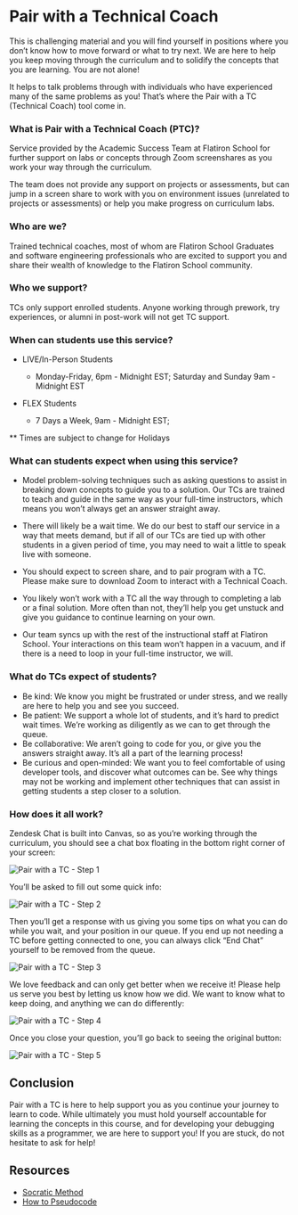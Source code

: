 # Pair with a Technical Coach



This is challenging material and you will find yourself in positions where you don’t know how to move forward 
or what to try next. We are here to help you keep moving through the curriculum and to solidify the concepts 
that you are learning. You are not alone! 

It helps to talk problems through with individuals who have experienced many of the same problems as you!
That’s where the Pair with a TC (Technical Coach) tool come in.

### What is Pair with a Technical Coach (PTC)?

Service provided by the Academic Success Team at Flatiron
School for further support on labs or concepts through Zoom screenshares as you work your way through the 
curriculum.

The team does not provide any support on
projects or assessments, but can jump in a screen share to work with you on
environment issues (unrelated to projects or assessments) or help you make
progress on curriculum labs.

### Who are we?

Trained technical coaches, most of whom are Flatiron School Graduates and software engineering professionals who are excited to support you and share their wealth of knowledge to the Flatiron School community. 

### Who we support?

TCs only support enrolled students. Anyone working through prework, try
experiences, or alumni in post-work will not get TC support.

### When can students use this service?

- LIVE/In-Person Students
  - Monday-Friday, 6pm - Midnight EST; Saturday and Sunday 9am - Midnight EST

- FLEX Students 
  - 7 Days a Week, 9am - Midnight EST;

** Times are subject to change for Holidays

### What can students expect when using this service?

- Model problem-solving techniques such as asking questions to assist in breaking down concepts to
guide you to a solution. Our TCs are trained to teach and guide in the same way as your full-time instructors, which means you won’t always get an answer straight away.

- There will likely be a wait time. We do our best to
  staff our service in a way that meets demand, but if all of our TCs are tied up
  with other students in a given period of time, you may need to wait a little to
  speak live with someone.

- You should expect to screen share, and to pair program with a TC. Please make sure to download Zoom to 
interact with a Technical Coach. 

- You likely won’t work with a TC all the way through to completing a lab or a
  final solution. More often than not, they’ll help you get unstuck and give you
  guidance to continue learning on your own.

- Our team syncs up with the rest of the instructional staff at Flatiron School.
  Your interactions on this team won’t happen in a vacuum, and if there is a need
  to loop in your full-time instructor, we will.

### What do TCs expect of students?

- Be kind: We know you might be frustrated or under stress, and we really are
  here to help you and see you succeed.
- Be patient: We support a whole lot of students, and it’s hard to predict wait
  times. We’re working as diligently as we can to get through the queue.
- Be collaborative: We aren’t going to code for you, or give you the answers
  straight away. It’s all a part of the learning process!
- Be curious and open-minded: We want you to feel comfortable of using developer tools, and discover
  what outcomes can be. See why things may not be working and implement other techniques that can assist
  in getting students a step closer to a solution.

### How does it all work?

Zendesk Chat is built into Canvas, so as you’re working through the curriculum,
you should see a chat box floating in the bottom right corner of your screen:

![Pair with a TC - Step 1](https://curriculum-content.s3.amazonaws.com/homeroom/welcome-getting-help/pair-with-a-tc-1.png)

You’ll be asked to fill out some quick info:

![Pair with a TC - Step 2](https://curriculum-content.s3.amazonaws.com/homeroom/welcome-getting-help/pair-with-a-tc-2.png)

Then you’ll get a response with us giving you some tips on what you can do while you wait, and your position in our queue. If you end up not needing a TC before getting connected to one, you can always click “End Chat” yourself to be removed from the queue.

![Pair with a TC - Step 3](https://curriculum-content.s3.amazonaws.com/homeroom/welcome-getting-help/pair-with-a-tc-3.png)

We love feedback and can only get better when we receive it! Please help us serve you best by letting us know how we did. We want to know what to keep doing, and anything we can do differently:

![Pair with a TC - Step 4](https://curriculum-content.s3.amazonaws.com/homeroom/welcome-getting-help/pair-with-a-tc-4.png)

Once you close your question, you’ll go back to seeing the original button:

![Pair with a TC - Step 5](https://curriculum-content.s3.amazonaws.com/homeroom/welcome-getting-help/pair-with-a-tc-5.png)

## Conclusion

Pair with a TC is here to help support you as you continue your journey to learn
to code. While ultimately you must hold yourself accountable for learning the
concepts in this course, and for developing your debugging skills as a
programmer, we are here to support you! If you are stuck, do not hesitate to ask
for help!

## Resources

- [Socratic Method][]
- [How to Pseudocode][pseudocode]

[pseudocode]: https://www.wikihow.com/Write-Pseudocode
[socratic method]: https://en.wikipedia.org/wiki/Socratic_method
[hours]: https://flatironschoolsupport.zendesk.com/hc/en-us/articles/1500005525241-When-are-Online-SE-Technical-Coaches-available-
